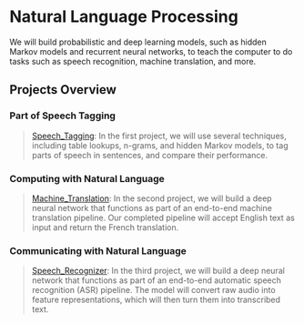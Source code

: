 # Natural Language Processing

We will build probabilistic and deep learning models, such as hidden Markov models and recurrent neural networks, to teach the computer to do tasks such as speech recognition, machine translation, and more.

## Projects Overview

### Part of Speech Tagging
>[Speech_Tagging](https://github.com/nalbert9/NLP/tree/master/Speech_Tagging): In the first project, we will use several techniques, including table lookups, n-grams, and hidden Markov models, to tag parts of speech in sentences, and compare their performance.

### Computing with Natural Language
>[Machine_Translation](): In the second project, we will build a deep neural network that functions as part of an end-to-end machine translation pipeline. Our completed pipeline will accept English text as input and return the French translation.

### Communicating with Natural Language
>[Speech_Recognizer](): In the third project, we will build a deep neural network that functions as part of an end-to-end automatic speech recognition (ASR) pipeline. The model will convert raw audio into feature representations, which will then turn them into transcribed text.
